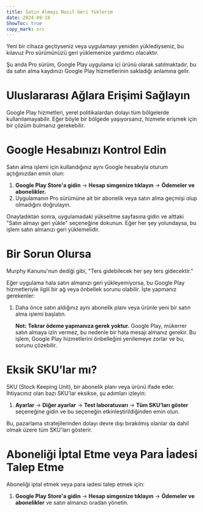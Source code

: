 ```yaml
---
title: Satın Almayı Nasıl Geri Yüklerim  
date: 2024-09-18  
ShowToc: true
copy_mark: src
---
```


Yeni bir cihaza geçtiyseniz veya uygulamayı yeniden yüklediyseniz, bu kılavuz Pro sürümünüzü geri yüklemenize yardımcı olacaktır.

Şu anda Pro sürüm, Google Play uygulama içi ürünü olarak satılmaktadır, bu da satın alma kaydınızı Google Play hizmetlerinin sakladığı anlamına gelir.

# Uluslararası Ağlara Erişimi Sağlayın  

Google Play hizmetleri, yerel politikalardan dolayı tüm bölgelerde kullanılamayabilir. Eğer böyle bir bölgede yaşıyorsanız, hizmete erişmek için bir çözüm bulmanız gerekebilir.

# Google Hesabınızı Kontrol Edin  

Satın alma işlemi için kullandığınız aynı Google hesabıyla oturum açtığınızdan emin olun:

1. **Google Play Store'a gidin** -> **Hesap simgenize tıklayın** -> **Ödemeler ve abonelikler.**  
2. Uygulamanın Pro sürümüne ait bir abonelik veya satın alma geçmişi olup olmadığını doğrulayın.

Onayladıktan sonra, uygulamadaki yükseltme sayfasına gidin ve alttaki "Satın almayı geri yükle" seçeneğine dokunun. Eğer her şey yolundaysa, bu işlem satın almanızı geri yüklemelidir.

# Bir Sorun Olursa  

Murphy Kanunu'nun dediği gibi, "Ters gidebilecek her şey ters gidecektir."

Eğer uygulama hala satın almanızı geri yükleyemiyorsa, bu Google Play hizmetleriyle ilgili bir ağ veya önbellek sorunu olabilir. İşte yapmanız gerekenler:

1. Daha önce satın aldığınız aynı abonelik planı veya ürünle yeni bir satın alma işlemi başlatın.

   **Not:** **Tekrar ödeme yapmanıza gerek yoktur.** Google Play, mükerrer satın almaya izin vermez, bu nedenle bir hata mesajı almanız gerekir. Bu işlem, Google Play hizmetlerini önbelleğini yenilemeye zorlar ve bu, sorunu çözebilir.

# Eksik SKU’lar mı?  

SKU (Stock Keeping Unit), bir abonelik planı veya ürünü ifade eder. İhtiyacınız olan bazı SKU’lar eksikse, şu adımları izleyin:

1. **Ayarlar** -> **Diğer ayarlar** -> **Test laboratuvarı** -> **Tüm SKU’ları göster** seçeneğine gidin ve bu seçeneğin etkinleştirildiğinden emin olun.
   
Bu, pazarlama stratejilerinden dolayı devre dışı bırakılmış olanlar da dahil olmak üzere tüm SKU'ları gösterir.

# Aboneliği İptal Etme veya Para İadesi Talep Etme  

Aboneliği iptal etmek veya para iadesi talep etmek için:

1. **Google Play Store'a gidin** -> **Hesap simgenize tıklayın** -> **Ödemeler ve abonelikler** ve satın almanızı oradan yönetin.